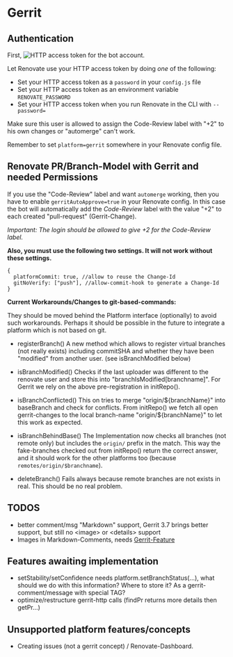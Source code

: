 # Gerrit

## Authentication

First, ![HTTP access token](/assets/images/gerrit-http-password.png) for the bot account.

Let Renovate use your HTTP access token by doing _one_ of the following:

- Set your HTTP access token as a `password` in your `config.js` file
- Set your HTTP access token as an environment variable `RENOVATE_PASSWORD`
- Set your HTTP access token when you run Renovate in the CLI with `--password=`

Make sure this user is allowed to assign the Code-Review label with "+2" to his own changes or "automerge" can't work.

Remember to set `platform=gerrit` somewhere in your Renovate config file.

## Renovate PR/Branch-Model with Gerrit and needed Permissions

If you use the "Code-Review" label and want `automerge` working, then you have to enable `gerritAutoApprove=true` in your Renovate config.
In this case the bot will automatically add the _Code-Review_ label with the value "+2" to each created "pull-request" (Gerrit-Change).

_Important: The login should be allowed to give +2 for the Code-Review label._

**Also, you must use the following two settings. It will not work without these settings.**

```
{
  platformCommit: true, //allow to reuse the Change-Id
  gitNoVerify: ["push"], //allow-commit-hook to generate a Change-Id
}
```

**Current Workarounds/Changes to git-based-commands:**

They should be moved behind the Platform interface (optionally) to avoid such workarounds.
Perhaps it should be possible in the future to integrate a platform which is not based on git.

- registerBranch()
  A new method which allows to register virtual branches (not really exists) including commitSHA and whether they have been "modified" from another user. (see isBranchModified below)

- isBranchModified()
  Checks if the last uploader was different to the renovate user and store this into "branchIsModified[branchname]". For Gerrit we rely on the above pre-registration in initRepo().

- isBranchConflicted()
  This on tries to merge "origin/${branchName}" into baseBranch and check for conflicts. From initRepo() we fetch all open gerrit-changes to the local branch-name "origin/${branchName}" to let this work as expected.

- isBranchBehindBase()
  The Implementation now checks all branches (not remote only) but includes the `origin/` prefix in the match. This way the fake-branches checked out from initRepo() return the correct answer, and it should work for the other platforms too (because `remotes/origin/$branchname`).

- deleteBranch()
  Fails always because remote branches are not exists in real. This should be no real problem.

## TODOS

- better comment/msg "Markdown" support, Gerrit 3.7 brings better support, but still no &lt;image&gt; or &lt;details&gt; support
- Images in Markdown-Comments, needs [Gerrit-Feature](https://bugs.chromium.org/p/gerrit/issues/detail?id=2015)

## Features awaiting implementation

- setStability/setConfidence needs platform.setBranchStatus(...), what should we do with this information? Where to store it? As a gerrit-comment/message with special TAG?
- optimize/restructure gerrit-http calls (findPr returns more details then getPr...)

## Unsupported platform features/concepts

- Creating issues (not a gerrit concept) / Renovate-Dashboard.
